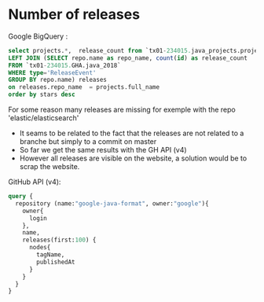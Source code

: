 # Number of releases

Google BigQuery : 
```sql
select projects.*,  release_count from `tx01-234015.java_projects.projects` projects
LEFT JOIN (SELECT repo.name as repo_name, count(id) as release_count
FROM `tx01-234015.GHA.java_2018`
WHERE type='ReleaseEvent'
GROUP BY repo.name) releases
on releases.repo_name  = projects.full_name 
order by stars desc
```

For some reason many releases are missing for exemple with the repo 'elastic/elasticsearch'

- It seams to be related to the fact that the releases are not related to a branche but simply to a commit on master
- So far we get the same results with the GH API (v4)
- However all releases are visible on the website, a solution would be to scrap the website.

GitHub API (v4):

```graphql
query { 
  repository (name:"google-java-format", owner:"google"){
    owner{
      login
    },
    name,
    releases(first:100) {
      nodes{
        tagName,
        publishedAt
      }
    }
  }
}
```
